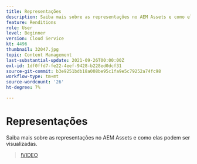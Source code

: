 ```yaml
---
title: Representações
description: Saiba mais sobre as representações no AEM Assets e como elas podem ser visualizadas.
feature: Renditions
role: User
level: Beginner
version: Cloud Service
kt: 4496
thumbnail: 32047.jpg
topic: Content Management
last-substantial-update: 2021-09-26T00:00:00Z
exl-id: 1df0ffd7-fe22-4eef-9428-b228ed0dcf31
source-git-commit: b3e9251bdb18a008be95c1fa9e5c79252a74fc98
workflow-type: tm+mt
source-wordcount: '26'
ht-degree: 7%

---
```


# Representações

Saiba mais sobre as representações no AEM Assets e como elas podem ser visualizadas.

>[!VIDEO](https://video.tv.adobe.com/v/32047?quality=12&learn=on)
